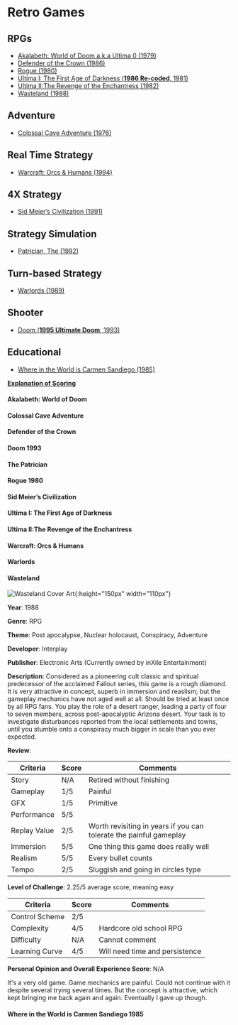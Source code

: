 # Retro Games

## RPGs
* [Akalabeth: World of Doom a.k.a Ultima 0 (1979)](#akalabeth-world-of-doom)
* [Defender of the Crown (1986)](#defender-of-the-crown)
* [Rogue (1980)](#rogue-1980)
* [Ultima I: The First Age of Darkness (**1986 Re-coded**, 1981)](#ultima-i-the-first-age-of-darkness)
* [Ultima II:The Revenge of the Enchantress (1982)](#ultima-ii-the-revenge-of-the-enchantress)
* [Wasteland (1988)](#wasteland)

## Adventure
* [Colossal Cave Adventure (1976)](#colossal-cave-adventure)

## Real Time Strategy
* [Warcraft: Orcs & Humans (1994)](#warcraft-orcs-&-humans)

## 4X Strategy
* [Sid Meier’s Civilization (1991)](#sid-meiers-civilization)

## Strategy Simulation
* [Patrician, The (1992)](#the-patrician)

## Turn-based Strategy
* [Warlords (1989)](#warlords)

## Shooter
* [Doom (**1995 Ultimate Doom**, 1993)](#doom-1993)

## Educational
* [Where in the World is Carmen Sandiego (1985)](#where-in-the-world-is-carmen-sandiego-1985)

[**Explanation of Scoring**](https://aureliussr.github.io/aurelius-reviews/rubric)

#### Akalabeth: World of Doom

#### Colossal Cave Adventure

#### Defender of the Crown

#### Doom 1993

#### The Patrician

#### Rogue 1980

#### Sid Meier’s Civilization

#### Ultima I: The First Age of Darkness

#### Ultima II:The Revenge of the Enchantress

#### Warcraft: Orcs & Humans

#### Warlords

#### Wasteland

![Wasteland Cover Art](https://upload.wikimedia.org/wikipedia/en/b/b1/Wasteland_Coverart.png "Cover art copyright of inXile Entertainment. Source Wikipedia. Thumbnail image for commentary as per Fair Use policy"){:height="150px" width="110px"}

**Year**: 1988

**Genre**: RPG

**Theme**: Post apocalypse, Nuclear holocaust, Conspiracy, Adventure

**Developer**: Interplay

**Publisher**: Electronic Arts (Currently owned by inXile Entertainment)

**Description**: Considered as a pioneering cult classic and spiritual predecessor of the acclaimed Fallout series, this game is a rough diamond. It is very attractive in concept, superb in immersion and reaslism; but the gameplay mechanics have not aged well at all. Should be tried at least once by all RPG fans. You play the role of a desert ranger, leading a party of four to seven members, across post-apocalyptic Arizona desert. Your task is to investigate disturbances reported from the local settlements and towns, until you stumble onto a conspiracy much bigger in scale than you ever expected.

**Review**:

| Criteria     | Score | Comments |
|--------------|-------|----------|
| Story        | N/A     | Retired without finishing |
| Gameplay     | 1/5     | Painful        |
| GFX          | 1/5     | Primitive        |
| Performance  | 5/5     |         |
| Replay Value | 2/5     | Worth revisiting in years if you can tolerate the painful gameplay         |
| Immersion    | 5/5     | One thing this game does really well         |
| Realism      | 5/5     | Every bullet counts         |
| Tempo        | 2/5     | Sluggish and going in circles type         |

**Level of Challenge**: 2.25/5 average score, meaning easy

| Criteria       | Score | Comments |
|----------------|-------|----------|
| Control Scheme | 2/5     | |
| Complexity     | 4/5     | Hardcore old school RPG       |
| Difficulty     | N/A     | Cannot comment        |
| Learning Curve | 4/5     | Will need time and persistence        |

**Personal Opinion and Overall Experience Score**: N/A

It's a very old game. Game mechanics are painful. Could not continue with it despite several trying several times. But the concept is attractive, which kept bringing me back again and again. Eventually I gave up though. 



#### Where in the World is Carmen Sandiego 1985
